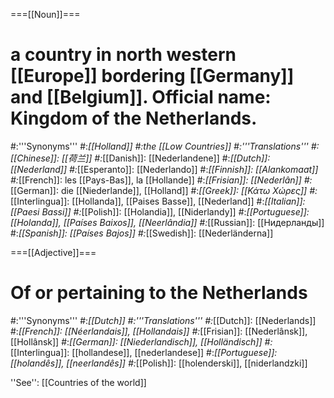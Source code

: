 ===[[Noun]]===
# a country in north western [[Europe]] bordering [[Germany]] and [[Belgium]]. Official name: Kingdom of the Netherlands.
#:'''Synonyms'''
#:*[[Holland]]
#:*the [[Low Countries]]
#:'''Translations'''
#:*[[Chinese]]: [[荷兰]]
#:*[[Danish]]: [[Nederlandene]]
#:*[[Dutch]]: [[Nederland]]
#:*[[Esperanto]]: [[Nederlando]]
#:*[[Finnish]]: [[Alankomaat]]
#:*[[French]]: les [[Pays-Bas]], la [[Hollande]]
#:*[[Frisian]]: [[Nederlân]]
#:*[[German]]: die [[Niederlande]], [[Holland]]
#:*[[Greek]]: [[Κάτω Χώρες]]
#:*[[Interlingua]]: [[Hollanda]], [[Paises Basse]], [[Nederland]]
#:*[[Italian]]: [[Paesi Bassi]]
#:*[[Polish]]: [[Holandia]], [[Niderlandy]]
#:*[[Portuguese]]: [[Holanda]], [[Países Baixos]], [[Neerlândia]]
#:*[[Russian]]: [[Нидерланды]]
#:*[[Spanish]]: [[Países Bajos]]
#:*[[Swedish]]: [[Nederländerna]]

===[[Adjective]]===
# Of or pertaining to the Netherlands
#:'''Synonyms'''
#:*[[Dutch]]
#:'''Translations'''
#:*[[Dutch]]: [[Nederlands]]
#:*[[French]]: [[Néerlandais]], [[Hollandais]]
#:*[[Frisian]]: [[Nederlânsk]], [[Hollânsk]]
#:*[[German]]: [[Niederlandisch]], [[Holländisch]]
#:*[[Interlingua]]: [[hollandese]], [[nederlandese]]
#:*[[Portuguese]]: [[holandês]], [[neerlandês]]
#:*[[Polish]]: [[holenderski]], [[niderlandzki]]

''See'': [[Countries of the world]]